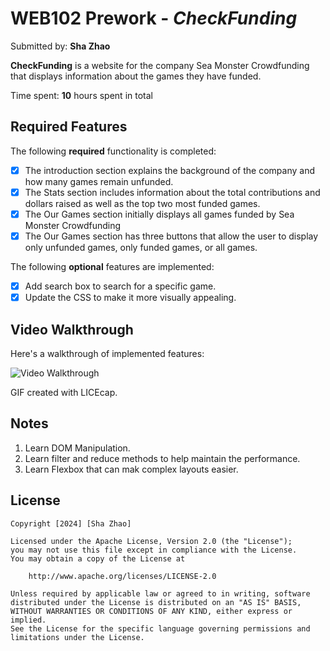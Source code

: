 # WEB102 Prework - _CheckFunding_

Submitted by: **Sha Zhao**

**CheckFunding** is a website for the company Sea Monster Crowdfunding that displays information about the games they have funded.

Time spent: **10** hours spent in total

## Required Features

The following **required** functionality is completed:

- [x] The introduction section explains the background of the company and how many games remain unfunded.
- [x] The Stats section includes information about the total contributions and dollars raised as well as the top two most funded games.
- [x] The Our Games section initially displays all games funded by Sea Monster Crowdfunding
- [x] The Our Games section has three buttons that allow the user to display only unfunded games, only funded games, or all games.

The following **optional** features are implemented:

- [x] Add search box to search for a specific game.
- [x] Update the CSS to make it more visually appealing.

## Video Walkthrough

Here's a walkthrough of implemented features:

<img src='https://github.com/ZSS57/web102_prework/blob/main/ProjectVideo.gif' title='Website Video Walkthrough' width='' alt='Video Walkthrough' />

GIF created with LICEcap.

## Notes

1. Learn DOM Manipulation.
2. Learn filter and reduce methods to help maintain the performance.
3. Learn Flexbox that can mak complex layouts easier.

## License

    Copyright [2024] [Sha Zhao]

    Licensed under the Apache License, Version 2.0 (the "License");
    you may not use this file except in compliance with the License.
    You may obtain a copy of the License at

        http://www.apache.org/licenses/LICENSE-2.0

    Unless required by applicable law or agreed to in writing, software
    distributed under the License is distributed on an "AS IS" BASIS,
    WITHOUT WARRANTIES OR CONDITIONS OF ANY KIND, either express or implied.
    See the License for the specific language governing permissions and
    limitations under the License.
